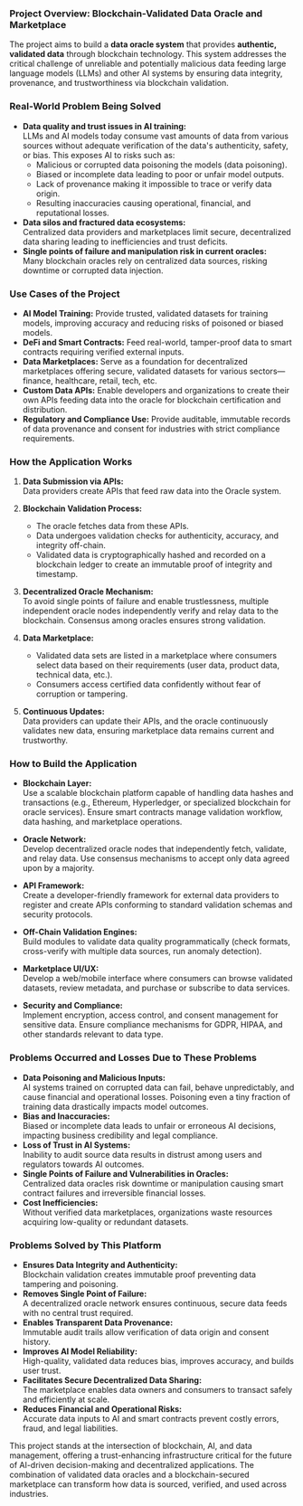 ### Project Overview: Blockchain-Validated Data Oracle and Marketplace

The project aims to build a **data oracle system** that provides **authentic, validated data** through blockchain technology. This system addresses the critical challenge of unreliable and potentially malicious data feeding large language models (LLMs) and other AI systems by ensuring data integrity, provenance, and trustworthiness via blockchain validation.

### Real-World Problem Being Solved

- **Data quality and trust issues in AI training:**  
  LLMs and AI models today consume vast amounts of data from various sources without adequate verification of the data's authenticity, safety, or bias. This exposes AI to risks such as:
  - Malicious or corrupted data poisoning the models (data poisoning).  
  - Biased or incomplete data leading to poor or unfair model outputs.  
  - Lack of provenance making it impossible to trace or verify data origin.  
  - Resulting inaccuracies causing operational, financial, and reputational losses.  
- **Data silos and fractured data ecosystems:**  
  Centralized data providers and marketplaces limit secure, decentralized data sharing leading to inefficiencies and trust deficits.  
- **Single points of failure and manipulation risk in current oracles:**  
  Many blockchain oracles rely on centralized data sources, risking downtime or corrupted data injection.  

### Use Cases of the Project

- **AI Model Training:** Provide trusted, validated datasets for training models, improving accuracy and reducing risks of poisoned or biased models.
- **DeFi and Smart Contracts:** Feed real-world, tamper-proof data to smart contracts requiring verified external inputs.  
- **Data Marketplaces:** Serve as a foundation for decentralized marketplaces offering secure, validated datasets for various sectors—finance, healthcare, retail, tech, etc.  
- **Custom Data APIs:** Enable developers and organizations to create their own APIs feeding data into the oracle for blockchain certification and distribution.  
- **Regulatory and Compliance Use:** Provide auditable, immutable records of data provenance and consent for industries with strict compliance requirements.  

### How the Application Works

1. **Data Submission via APIs:**  
   Data providers create APIs that feed raw data into the Oracle system.
   
2. **Blockchain Validation Process:**  
   - The oracle fetches data from these APIs.  
   - Data undergoes validation checks for authenticity, accuracy, and integrity off-chain.  
   - Validated data is cryptographically hashed and recorded on a blockchain ledger to create an immutable proof of integrity and timestamp.  

3. **Decentralized Oracle Mechanism:**  
   To avoid single points of failure and enable trustlessness, multiple independent oracle nodes independently verify and relay data to the blockchain. Consensus among oracles ensures strong validation.

4. **Data Marketplace:**  
   - Validated data sets are listed in a marketplace where consumers select data based on their requirements (user data, product data, technical data, etc.).  
   - Consumers access certified data confidently without fear of corruption or tampering.  

5. **Continuous Updates:**  
   Data providers can update their APIs, and the oracle continuously validates new data, ensuring marketplace data remains current and trustworthy.

### How to Build the Application

- **Blockchain Layer:**  
  Use a scalable blockchain platform capable of handling data hashes and transactions (e.g., Ethereum, Hyperledger, or specialized blockchain for oracle services). Ensure smart contracts manage validation workflow, data hashing, and marketplace operations.

- **Oracle Network:**  
  Develop decentralized oracle nodes that independently fetch, validate, and relay data. Use consensus mechanisms to accept only data agreed upon by a majority.

- **API Framework:**  
  Create a developer-friendly framework for external data providers to register and create APIs conforming to standard validation schemas and security protocols.

- **Off-Chain Validation Engines:**  
  Build modules to validate data quality programmatically (check formats, cross-verify with multiple data sources, run anomaly detection).

- **Marketplace UI/UX:**  
  Develop a web/mobile interface where consumers can browse validated datasets, review metadata, and purchase or subscribe to data services.

- **Security and Compliance:**  
  Implement encryption, access control, and consent management for sensitive data. Ensure compliance mechanisms for GDPR, HIPAA, and other standards relevant to data type.

### Problems Occurred and Losses Due to These Problems

- **Data Poisoning and Malicious Inputs:**  
  AI systems trained on corrupted data can fail, behave unpredictably, and cause financial and operational losses. Poisoning even a tiny fraction of training data drastically impacts model outcomes.  
- **Bias and Inaccuracies:**  
  Biased or incomplete data leads to unfair or erroneous AI decisions, impacting business credibility and legal compliance.  
- **Loss of Trust in AI Systems:**  
  Inability to audit source data results in distrust among users and regulators towards AI outcomes.  
- **Single Points of Failure and Vulnerabilities in Oracles:**  
  Centralized data oracles risk downtime or manipulation causing smart contract failures and irreversible financial losses.  
- **Cost Inefficiencies:**  
  Without verified data marketplaces, organizations waste resources acquiring low-quality or redundant datasets.  

### Problems Solved by This Platform

- **Ensures Data Integrity and Authenticity:**  
  Blockchain validation creates immutable proof preventing data tampering and poisoning.  
- **Removes Single Point of Failure:**  
  A decentralized oracle network ensures continuous, secure data feeds with no central trust required.  
- **Enables Transparent Data Provenance:**  
  Immutable audit trails allow verification of data origin and consent history.  
- **Improves AI Model Reliability:**  
  High-quality, validated data reduces bias, improves accuracy, and builds user trust.  
- **Facilitates Secure Decentralized Data Sharing:**  
  The marketplace enables data owners and consumers to transact safely and efficiently at scale.  
- **Reduces Financial and Operational Risks:**  
  Accurate data inputs to AI and smart contracts prevent costly errors, fraud, and legal liabilities.  

This project stands at the intersection of blockchain, AI, and data management, offering a trust-enhancing infrastructure critical for the future of AI-driven decision-making and decentralized applications. The combination of validated data oracles and a blockchain-secured marketplace can transform how data is sourced, verified, and used across industries.